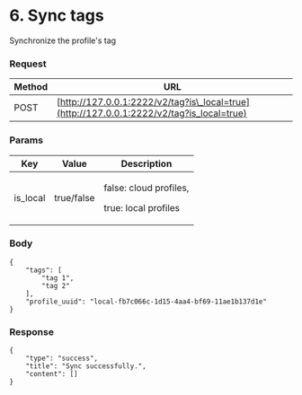 # 6. Sync tags

Synchronize the profile's tag

### **Request** <a href="#request-1" id="request-1"></a>

| Method | URL                                                                                       |
| ------ | ----------------------------------------------------------------------------------------- |
| POST   | [http://127.0.0.1:2222/v2/tag?is\_local=true](http://127.0.0.1:2222/v2/tag?is_local=true) |

### **Params** <a href="#body-1" id="body-1"></a>

| Key       | Value      | Description                                              |
| --------- | ---------- | -------------------------------------------------------- |
| is\_local | true/false | <p>false: cloud profiles,</p><p>true: local profiles</p> |

### **Body** <a href="#body-1-1" id="body-1-1"></a>

```
{
    "tags": [
        "tag 1",
        "tag 2"
    ],
    "profile_uuid": "local-fb7c066c-1d15-4aa4-bf69-11ae1b137d1e"
}
```

### &#x20;**Response** <a href="#id-3.-response" id="id-3.-response"></a>

```
{
    "type": "success",
    "title": "Sync successfully.",
    "content": []
}
```

[\
](https://docs.hidemium.io/use-cases/api-automation-v2/interact-profile/5.-update-name)
